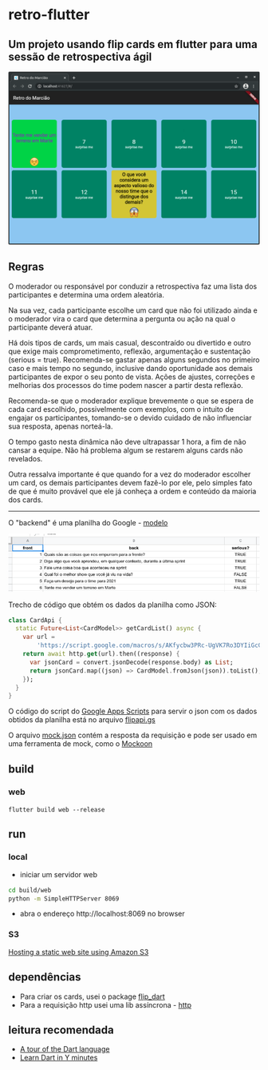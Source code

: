 # retro-flutter

## Um projeto usando flip cards em flutter para uma sessão de retrospectiva ágil

![Exemplo](screenshot.png "Exemplo")

## Regras

O moderador ou responsável por conduzir a retrospectiva faz uma lista dos participantes e determina uma ordem aleatória.

Na sua vez, cada participante escolhe um card que não foi utilizado ainda e o moderador vira o card que determina a pergunta ou ação na qual o participante deverá atuar.

Há dois tipos de cards, um mais casual, descontraído ou divertido e outro que exige mais comprometimento, reflexão, argumentação e sustentação (serious = true). Recomenda-se gastar apenas alguns segundos no primeiro caso e mais tempo no segundo, inclusive dando oportunidade aos demais participantes de expor o seu ponto de vista. Ações de ajustes, correções e melhorias dos processos do time podem nascer a partir desta reflexão.

Recomenda-se que o moderador explique brevemente o que se espera de cada card escolhido, possivelmente com exemplos, com o intuito de engajar os participantes, tomando-se o devido cuidado de não influenciar sua resposta, apenas norteá-la.

O tempo gasto nesta dinâmica não deve ultrapassar 1 hora, a fim de não cansar a equipe. Não há problema algum se restarem alguns cards não revelados.

Outra ressalva importante é que quando for a vez do moderador escolher um card, os demais participantes devem fazê-lo por ele, pelo simples fato de que é muito provável que ele já conheça a ordem e conteúdo da maioria dos cards.

---

O "backend" é uma planilha do Google - [modelo](https://docs.google.com/spreadsheets/d/1kkc-rEEyM7bv5CaUc41jtwabTwEXVofZfHCLVwt_L-Q/edit?usp=sharing)

![Planilha](screenshot2.png "Planilha")

Trecho de código que obtém os dados da planilha como JSON:

```dart
class CardApi {
  static Future<List<CardModel>> getCardList() async {
    var url =
        'https://script.google.com/macros/s/AKfycbw3PRc-UgVK7Ro3DYIiGcCRv0CR0oWrdr3O-eYAz7L3RXNqJgop6FPpaQCfyPHqa3ysPw/exec';
    return await http.get(url).then((response) {
      var jsonCard = convert.jsonDecode(response.body) as List;
      return jsonCard.map((json) => CardModel.fromJson(json)).toList();
    });
  }
}
```

O código do script do [Google Apps Scripts](https://developers.google.com/apps-script) para servir o json com os dados obtidos da planilha está no arquivo [flipapi.gs](flipapi.gs)

O arquivo [mock.json](mock.json) contém a resposta da requisição e pode ser usado em uma ferramenta de mock, como o [Mockoon](https://mockoon.com)

## build

### web

`flutter build web --release`

## run

### local

- iniciar um servidor web

```bash
cd build/web
python -m SimpleHTTPServer 8069
```

- abra o endereço http://localhost:8069 no browser

### S3

[Hosting a static web site using Amazon S3](https://docs.aws.amazon.com/AmazonS3/latest/userguide/WebsiteHosting.html)

## dependências

- Para criar os cards, usei o package [flip_dart](https://github.com/fedeoo/flip_card)
- Para a requisição http usei uma lib assíncrona - [http](https://pub.dev/packages/http)

## leitura recomendada

- [A tour of the Dart language](https://dart.dev/guides/language/language-tour)
- [Learn Dart in Y minutes](https://learnxinyminutes.com/docs/dart/)
